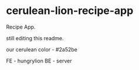 # cerulean-lion-recipe-app

Recipe App.

still editing this readme.

our cerulean color - #2a52be

FE - hungrylion
BE - server
